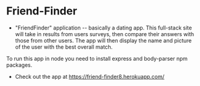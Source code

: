 # Friend-Finder

* "FriendFinder" application -- basically a dating app. This full-stack site will take in results from users surveys, then compare their answers with those from other users. The app will then display the name and picture of the user with the best overall match.

To run this app in node you need to install express and body-parser npm packages.

* Check out the app at  https://friend-finder8.herokuapp.com/

